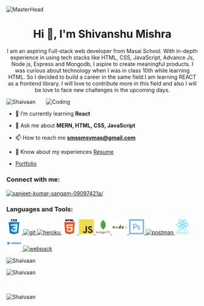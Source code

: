 ![MasterHead](https://www.audienceplanet.com/root/template/1//images/web-development.gif)

<h1 align="center">Hi 👋, I'm Shivanshu Mishra</h1>
<p align="center">I am an aspiring Full-stack web developer from Masai School. With in-depth experience in using tech stacks like HTML, CSS, JavaScript, Advance Js, Node js, Express and Mongodb, I aspire to create meaningful products.
I was curious about technology when I was in class 10th while learning HTML. So I decided to build a career in the same field.I am learning REACT as a frontend library. I will love to contribute more in this field and also I will be love to face new challenges in the upcoming days.
</p>

<img src="https://miro.medium.com/max/1360/0*gqO3slLmGb4mUeje.gif" align="right" width="400" alt="Coding">

<p align="left"> <img src="https://komarev.com/ghpvc/?username=Shaivaan&label=Profile%20views&color=0e75b6&style=flat" alt="Shaivaan" /> </p>

- 🌱 I’m currently learning **React**

- 💬 Ask me about **MERN, HTML, CSS, JavaScript**

- 📫 How to reach me **smssmsvmas@gmail.com**

- 📄 Know about my experiences 
<a target="_blank" href="https://drive.google.com/file/d/1hygMmGMowkYAKQyPEVqrKos1MdF8yFEF/view">Resume</a>

- [Portfolio](https://shivanshumishra.netlify.app/)
<h3 align="left">Connect with me:</h3>
<p align="left">
<a href="https://www.linkedin.com/in/shivanshu-mishra-2b61a221b/" target="blank"><img align="center" src="https://raw.githubusercontent.com/rahuldkjain/github-profile-readme-generator/master/src/images/icons/Social/linked-in-alt.svg" alt="sanjeet-kumar-sangam-09097421a/" height="30" width="40" /></a>

</p>

<h3 align="left">Languages and Tools:</h3>
<p align="left"> <a href="https://www.w3schools.com/css/" target="_blank" rel="noreferrer"> <img src="https://raw.githubusercontent.com/devicons/devicon/master/icons/css3/css3-original-wordmark.svg" alt="css3" width="40" height="40"/> </a> 
  <a href="https://git-scm.com/" target="_blank" rel="noreferrer"> <img src="https://www.vectorlogo.zone/logos/git-scm/git-scm-icon.svg" alt="git" width="40" height="40"/> </a> 
  <a href="https://heroku.com" target="_blank" rel="noreferrer"> <img src="https://www.vectorlogo.zone/logos/heroku/heroku-icon.svg" alt="heroku" width="40" height="40"/> </a> 
  <a href="https://www.w3.org/html/" target="_blank" rel="noreferrer"> <img src="https://raw.githubusercontent.com/devicons/devicon/master/icons/html5/html5-original-wordmark.svg" alt="html5" width="40" height="40"/> </a>
  <a href="https://developer.mozilla.org/en-US/docs/Web/JavaScript" target="_blank" rel="noreferrer"> <img src="https://raw.githubusercontent.com/devicons/devicon/master/icons/javascript/javascript-original.svg" alt="javascript" width="40" height="40"/> </a> 
  <a href="https://www.mongodb.com/" target="_blank" rel="noreferrer"> <img src="https://raw.githubusercontent.com/devicons/devicon/master/icons/mongodb/mongodb-original-wordmark.svg" alt="mongodb" width="40" height="40"/> </a>
  <a href="https://nodejs.org" target="_blank" rel="noreferrer"> <img src="https://raw.githubusercontent.com/devicons/devicon/master/icons/nodejs/nodejs-original-wordmark.svg" alt="nodejs" width="40" height="40"/> </a>
  <a href="https://www.photoshop.com/en" target="_blank" rel="noreferrer"> <img src="https://raw.githubusercontent.com/devicons/devicon/master/icons/photoshop/photoshop-line.svg" alt="photoshop" width="40" height="40"/> </a>
  <a href="https://postman.com" target="_blank" rel="noreferrer"> <img src="https://www.vectorlogo.zone/logos/getpostman/getpostman-icon.svg" alt="postman" width="40" height="40"/> </a> 
  <a href="https://reactjs.org/" target="_blank" rel="noreferrer"> <img src="https://raw.githubusercontent.com/devicons/devicon/master/icons/react/react-original-wordmark.svg" alt="react" width="40" height="40"/> </a>
  <a href="https://webpack.js.org" target="_blank" rel="noreferrer"> <img src="https://raw.githubusercontent.com/devicons/devicon/d00d0969292a6569d45b06d3f350f463a0107b0d/icons/webpack/webpack-original-wordmark.svg" alt="webpack" width="40" height="40"/> </a>
  <a href="https://code.visualstudio.com/" target="_blank" rel="noreferrer"> <img src="https://upload.wikimedia.org/wikipedia/commons/thumb/9/9a/Visual_Studio_Code_1.35_icon.svg/2048px-Visual_Studio_Code_1.35_icon.svg.png" alt="webpack" width="40" height="40"/> </a>
</p>

<p><img align="left" src="https://github-readme-stats.vercel.app/api/top-langs?username=Shaivaan&show_icons=true&locale=en&layout=compact" alt="Shaivaan" /></p> 
</br>
<p>&nbsp;<img align="left" src="https://github-readme-stats.vercel.app/api?username=Shaivaan&show_icons=true&locale=en" alt="Shaivaan" /></p> 
</br>
<p><img align="center" src="https://github-readme-streak-stats.herokuapp.com/?user=Shaivaan&" alt="Shaivaan"/></p>

